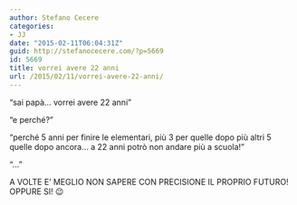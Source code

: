 ```yaml
---
author: Stefano Cecere
categories:
- JJ
date: "2015-02-11T06:04:31Z"
guid: http://stefanocecere.com/?p=5669
id: 5669
title: vorrei avere 22 anni
url: /2015/02/11/vorrei-avere-22-anni/
---
```


&#8220;sai papà&#8230; vorrei avere 22 anni&#8221;
  
&#8220;e perché?&#8221;
  
&#8220;perché 5 anni per finire le elementari, più 3 per quelle dopo più altri 5 quelle dopo ancora&#8230; a 22 anni potrò non andare più a scuola!&#8221;
  
&#8220;&#8230;&#8221;

<div class="text_exposed_show">
  <p>
    A VOLTE E&#8217; MEGLIO NON SAPERE CON PRECISIONE IL PROPRIO FUTURO! OPPURE SI! 😉
  </p>
</div>